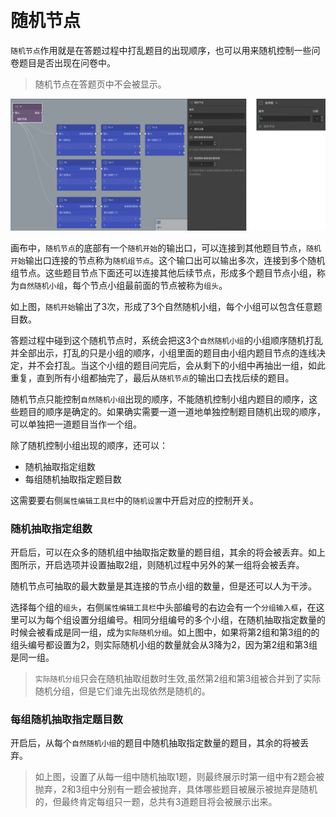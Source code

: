 ```index

```

```tag

```

```summary

```
# 随机节点

`随机节点`作用就是在答题过程中打乱题目的出现顺序，也可以用来随机控制一些问卷题目是否出现在问卷中。

> 随机节点在答题页中不会被显示。

<img src='../../assets/snapshots/nodes/random/random.png'>

画布中，`随机节点`的底部有一个`随机开始`的输出口，可以连接到其他题目节点，`随机开始`输出口连接的节点称为`随机组节点`。这个输口出可以输出多次，连接到多个随机组节点。这些题目节点下面还可以连接其他后续节点，形成多个题目节点小组，称为`自然随机小组`，每个节点小组最前面的节点被称为`组头`。

如上图，`随机开始`输出了3次，形成了3个自然随机小组，每个小组可以包含任意题目数。

答题过程中碰到这个随机节点时，系统会把这3个`自然随机小组`的小组顺序随机打乱并全部出示，打乱的只是小组的顺序，小组里面的题目由小组内题目节点的连线决定，并不会打乱。当这个小组的题目问完后，会从剩下的小组中再抽出一组，如此重复，直到所有小组都抽完了，最后从`随机节点`的输出口去找后续的题目。

随机节点只能控制`自然随机小组`出现的顺序，不能随机控制小组内题目的顺序，这些题目的顺序是确定的。如果确实需要一道一道地单独控制题目随机出现的顺序，可以单独把一道题目当作一个组。

除了随机控制小组出现的顺序，还可以：
+ 随机抽取指定组数
+ 每组随机抽取指定题目数

这需要要右侧`属性编辑工具栏`中的`随机设置`中开启对应的控制开关。

### 随机抽取指定组数

开启后，可以在众多的随机组中抽取指定数量的题目组，其余的将会被丢弃。如上图所示，开启选项并设置抽取2组，则随机过程中另外的某一组将会被丢弃。

随机节点可抽取的最大数量是其连接的节点小组的数量，但是还可以人为干涉。

选择每个组的`组头`，右侧`属性编辑工具栏`中头部编号的右边会有一个`分组输入框`，在这里可以为每个组设置分组编号。相同分组编号的多个小组，在随机抽取指定数量的时候会被看成是同一组，成为`实际随机分组`。如上图中，如果将第2组和第3组的的组头编号都设置为2，则实际随机小组的数量就会从3降为2，因为第2组和第3组是同一组。

> `实际随机分组`只会在随机抽取组数时生效,虽然第2组和第3组被合并到了实际随机分组，但是它们谁先出现依然是随机的。

### 每组随机抽取指定题目数

开启后，从每个`自然随机小组`的题目中随机抽取指定数量的题目，其余的将被丢弃。

> 如上图，设置了从每一组中随机抽取1题，则最终展示时第一组中有2题会被抛弃，2和3组中分别有一题会被抛弃，具体哪些题目被展示被抛弃是随机的，但最终肯定每组只一题，总共有3道题目将会被展示出来。

